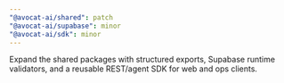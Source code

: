 ```yaml
---
"@avocat-ai/shared": patch
"@avocat-ai/supabase": minor
"@avocat-ai/sdk": minor
---
```


Expand the shared packages with structured exports, Supabase runtime validators, and a reusable REST/agent SDK for web and ops clients.
